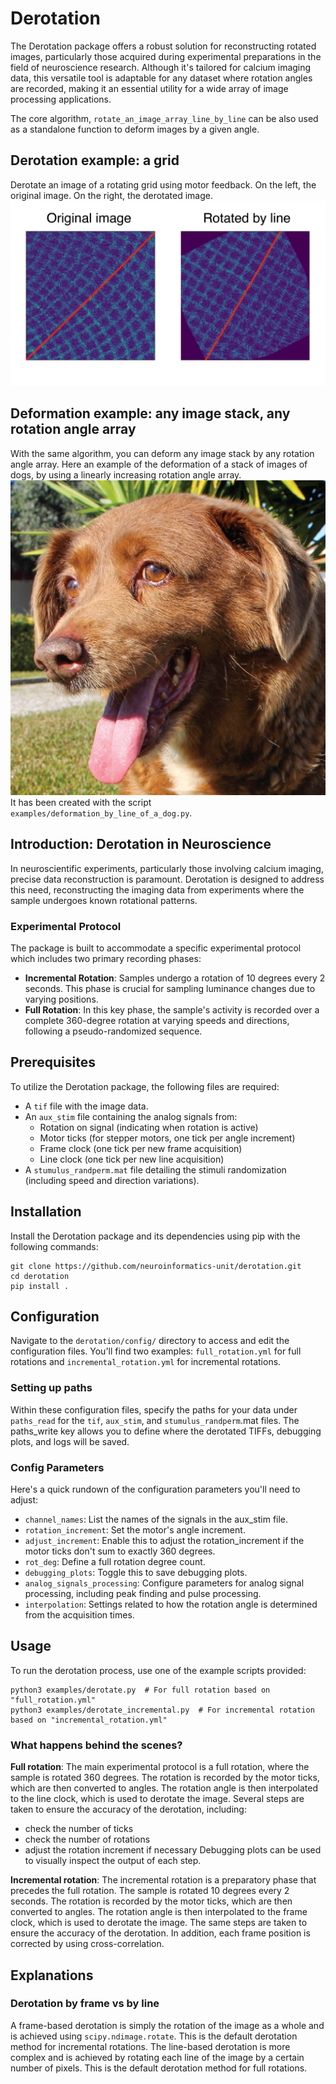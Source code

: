 # Derotation

The Derotation package offers a robust solution for reconstructing rotated images, particularly those acquired during experimental preparations in the field of neuroscience research. Although it's tailored for calcium imaging data, this versatile tool is adaptable for any dataset where rotation angles are recorded, making it an essential utility for a wide array of image processing applications.

The core algorithm, `rotate_an_image_array_line_by_line` can be also used as a standalone function to deform images by a given angle.

## Derotation example: a grid
Derotate an image of a rotating grid using motor feedback.
On the left, the original image. On the right, the derotated image.
![Derotation example: a grid](
  ./images/rotation_by_line.png)

## Deformation example: any image stack, any rotation angle array
With the same algorithm, you can deform any image stack by any rotation angle array.
Here an example of the deformation of a stack of images of dogs, by using a linearly increasing rotation angle array.
![Deformation example: any image stack, any rotation angle array](
  ./images/dog_rotated.png)
It has been created with the script `examples/deformation_by_line_of_a_dog.py`.

## Introduction: Derotation in Neuroscience
In neuroscientific experiments, particularly those involving calcium imaging, precise data reconstruction is paramount. Derotation is designed to address this need, reconstructing the imaging data from experiments where the sample undergoes known rotational patterns.

### Experimental Protocol

The package is built to accommodate a specific experimental protocol which includes two primary recording phases:

- **Incremental Rotation**: Samples undergo a rotation of 10 degrees every 2 seconds. This phase is crucial for sampling luminance changes due to varying positions.
- **Full Rotation**: In this key phase, the sample's activity is recorded over a complete 360-degree rotation at varying speeds and directions, following a pseudo-randomized sequence.

## Prerequisites

To utilize the Derotation package, the following files are required:

- A `tif` file with the image data.
- An `aux_stim` file containing the analog signals from:
  - Rotation on signal (indicating when rotation is active)
  - Motor ticks (for stepper motors, one tick per angle increment)
  - Frame clock (one tick per new frame acquisition)
  - Line clock (one tick per new line acquisition)
- A `stumulus_randperm.mat` file detailing the stimuli randomization (including speed and direction variations).

## Installation

Install the Derotation package and its dependencies using pip with the following commands:

```shell
git clone https://github.com/neuroinformatics-unit/derotation.git
cd derotation
pip install .
```

## Configuration
Navigate to the `derotation/config/` directory to access and edit the configuration files. You'll find two examples: `full_rotation.yml` for full rotations and `incremental_rotation.yml` for incremental rotations.

### Setting up paths
Within these configuration files, specify the paths for your data under `paths_read` for the `tif`, `aux_stim`, and `stumulus_randperm`.mat files. The paths_write key allows you to define where the derotated TIFFs, debugging plots, and logs will be saved.

### Config Parameters
Here's a quick rundown of the configuration parameters you'll need to adjust:

* `channel_names`: List the names of the signals in the aux_stim file.
* `rotation_increment`: Set the motor's angle increment.
* `adjust_increment`: Enable this to adjust the rotation_increment if the motor ticks don't sum to exactly 360 degrees.
* `rot_deg`: Define a full rotation degree count.
* `debugging_plots`: Toggle this to save debugging plots.
* `analog_signals_processing`: Configure parameters for analog signal processing, including peak finding and pulse processing.
* `interpolation`: Settings related to how the rotation angle is determined from the acquisition times.

## Usage
To run the derotation process, use one of the example scripts provided:

```shell
python3 examples/derotate.py  # For full rotation based on "full_rotation.yml"
python3 examples/derotate_incremental.py  # For incremental rotation based on "incremental_rotation.yml"
```

### What happens behind the scenes?
**Full rotation**:
The main experimental protocol is a full rotation, where the sample is rotated 360 degrees. The rotation is recorded by the motor ticks, which are then converted to angles. The rotation angle is then interpolated to the line clock, which is used to derotate the image. Several steps are taken to ensure the accuracy of the derotation, including:
- check the number of ticks
- check the number of rotations
- adjust the rotation increment if necessary
Debugging plots can be used to visually inspect the output of each step.

**Incremental rotation**:
The incremental rotation is a preparatory phase that precedes the full rotation. The sample is rotated 10 degrees every 2 seconds. The rotation is recorded by the motor ticks, which are then converted to angles. The rotation angle is then interpolated to the frame clock, which is used to derotate the image. The same steps are taken to ensure the accuracy of the derotation.
In addition, each frame position is corrected by using cross-correlation.

## Explanations
### Derotation by frame vs by line
A frame-based derotation is simply the rotation of the image as a whole and is achieved using `scipy.ndimage.rotate`. This is the default derotation method for incremental rotations.
The line-based derotation is more complex and is achieved by rotating each line of the image by a certain number of pixels. This is the default derotation method for full rotations.
